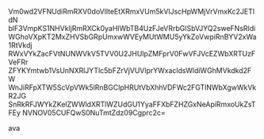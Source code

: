 Vm0wd2VFNUdiRmRXV0doVllteEtXRmxVUm5kVlJscHpWMjVrVmxKc2JETldN
blF3VmpKS1NHVkljRmRXCk0yaHlWbTB4UzFJeVRrbGlSbVJYQ2sweFNsRldi
WGhoVXpKT2MxZHVSbGRpUmxwWVEyMUtWMU5yYkZoVwpiRnBYV2xWa1RtVkdj
RWxVYkZacFVtNUNWVkV5TVV0U2JHUlpZMFprV0FwVFJVcEZWbXRTUzFVeFRr
ZFYKYmtwb1VsUnNXRlJYTlc5bFZrVjVUVlprYWxacldsWldiWGhMVkdkd2FW
WnJiRFpXTW5ScVpVWk5lRnBGClpHRUtVbXhhVDFWc2FGTlNWbXgwWkVkR2JG
SnRkRFJWYkZKelZWWldXRTlWZUdGU1YyaFFXbFZHZGxNeApiRmxoUkZsTFEy
NVNOV05CUFQwS0NuTmtZdz09Cgprc2c=

ava